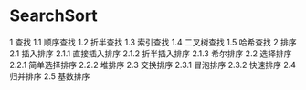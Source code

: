 # SearchSort
1 查找
  1.1 顺序查找
  1.2 折半查找
  1.3 索引查找
  1.4 二叉树查找
  1.5 哈希查找
2 排序
  2.1 插入排序 
    2.1.1 直接插入排序
    2.1.2 折半插入排序
    2.1.3 希尔排序
  2.2 选择排序
    2.2.1 简单选择排序
    2.2.2 堆排序
  2.3 交换排序
    2.3.1 冒泡排序
    2.3.2 快速排序
  2.4 归并排序
  2.5 基数排序
  
